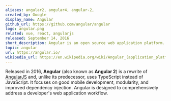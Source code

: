 ```yaml
---
aliases: angular2, angular4, angular-2, 
created_by: Google
display_name: Angular
github_url: https://github.com/angular/angular
logo: angular.png
related: vue, react, angularjs
released: September 14, 2016
short_description: Angular is an open source web application platform.
topic: angular
url: https://angular.io/
wikipedia_url: https://en.wikipedia.org/wiki/Angular_(application_platform)
---
```

Released in 2016, **Angular** (also known as **Angular 2**) is a rewrite of [AngularJS](/topics/angularjs) and, unlike its predecessor, uses TypeScript instead of JavaScript. It focuses on good mobile development, modularity, and improved dependency injection. Angular is designed to comprehensively address a developer's web application workflow.
